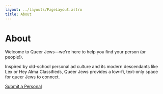```yaml
---
layout: ../layouts/PageLayout.astro
title: About
---
```


# About

Welcome to Queer Jews—we're here to help you find your person (or people!). 

Inspired by old-school personal ad culture and its modern descendants like Lex or Hey Alma Classifieds, Queer Jews provides a low-fi, text-only space for queer Jews to connect.

<div class="about-cta">
  <a href="/submit" class="about-button">Submit a Personal</a>
</div> 